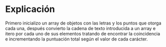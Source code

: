 # Explicación

Primero inicializo un array de objetos con las letras y los puntos que otorga cada una, después convierto la cadena de texto introducida a un array e itero por cada uno de sus elementos tratando de encontrar la coincidencia e incrementando la puntuación total según el valor de cada carácter.
